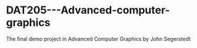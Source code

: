# DAT205---Advanced-computer-graphics
The final demo project in Advanced Computer Graphics by John Segerstedt
